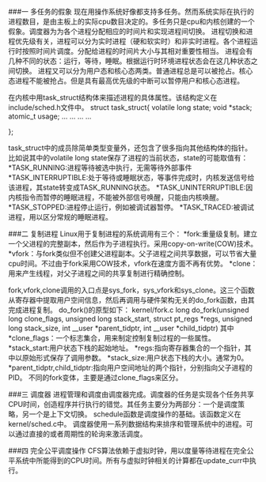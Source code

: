 ###一 多任务的假象
现在用操作系统好像都支持多任务。然而系统实际在执行的进程数目，是由主板上的实际cpu数目决定的。多任务只是cpu和内核创建的一个假象。调度器为为各个进程分配相应的时间片和实现进程间切换。
进程切换和进程优先级有关，进程可以分为实时进程（硬和软实时）和非实时进程。各个进程运行时按照时间片调度。分配给进程的时间片大小与其相对重要性相当。
进程会有几种不同的状态：运行，等待，睡眠。根据运行时环境进程状态会在这几种状态之间切换。
进程又可以分为用户态和核心态两类。普通进程总是可以被抢占。核心态进程不能被抢占。但是具有最高优先级的中断可以暂停用户和核心态进程。

在内核中用task_struct结构体来描述进程的具体属性。该结构定义在include/sched.h文件中。
struct task_struct{
	volatile long state; 
	void *stack;
	atomic_t usage;
	... ...
        ... ...

};

task_struct中的成员除简单类型变量外，还包含了很多指向其他结构体的指针。
比如说其中的volatile long state保存了进程的当前状态，state的可能取值有：
  *TASK_RUNNING:进程等待被选中执行，无需等待外部事件
  *TASK_INTERRUPTIBLE:处于等待或睡眠状态，等事件完成时，内核发送信号给该进程，其state转变成TASK_RUNNING状态。
  *TASK_UNINTERRUPTIBLE:因内核指令而暂停的睡眠进程，不能被外部信号唤醒，只能由内核唤醒。
  *TASK_STOPPED:进程停止运行，例如被调试器暂停。
  *TASK_TRACED:被调试进程，用以区分常规的睡眠进程。


###二 复制进程
Linux用于复制进程的系统调用有三个：
  *fork:重量级复制。建立一个父进程的完整副本，然后作为子进程执行。采用copy-on-write(COW)技术。
  *vfork：与fork类似但不创建父进程副本。父子进程之间共享数据，可以节省大量cpu时间。不过由于fork采用COW技术，vfork在速度方面不再有优势。
  *clone：用来产生线程，对父子进程之间的共享复制进行精确控制。

fork,vfork,clone调用的入口点是sys_fork，sys_vfork和sys_clone。这三个函数从寄存器中提取用户空间信息，然后再调用与硬件架构无关的do_fork函数，由其完成进程复制。
do_fork()的原型如下：
kernel/fork.c
long do_fork(unsigned long clone_flags,
	     unsigned long stack_start,
             struct pt_regs *regs,
             unsigned long stack_size,
             int __user *parent_tidptr,
             int __user *child_tidptr)
其中
  *clone_flags：一个标志集合，用来制定控制复制过程的一些属性。
  *stack_start:用户状态下栈的起始地址。
  *regs:指向寄存器集合的一个指针，其中以原始形式保存了调用参数。
  *stack_size:用户状态下栈的大小。通常为0。
  *parent_tidptr,child_tidptr:指向用户空间地址的两个指针，分别指向父子进程的PID。
不同的fork变体，主要是通过clone_flags来区分。

###三 调度器
进程管理和调度由调度器完成。调度器的任务是实现各个任务共享CPU时间，创造程序并行执行的错觉。其任务主要分为两部分：一个是调度策略，另一个是上下文切换。
schedule函数是调度操作的基础。该函数定义在kernel/sched.c中。
调度器使用一系列数据结构来排序和管理系统中的进程。可以通过直接的或者周期性的轮询来激活调度。

###四 完全公平调度操作
CFS算法依赖于虚拟时钟，用以度量等待进程在完全公平系统中所能得到的CPU时间。所有与虚拟时钟相关的计算都在update_curr中执行。
